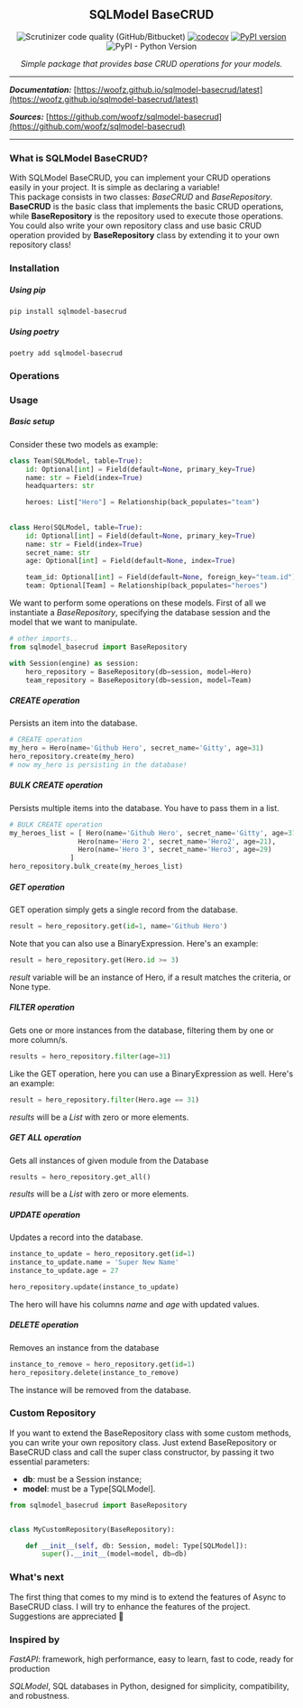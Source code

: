 <h2 align="center">SQLModel BaseCRUD</h2>


<div align="center">
    
![Scrutinizer code quality (GitHub/Bitbucket)](https://img.shields.io/scrutinizer/quality/g/woofz/sqlmodel-basecrud) [![codecov](https://codecov.io/gh/woofz/sqlmodel-basecrud/branch/main/graph/badge.svg?token=AZW7YBAJBP)](https://codecov.io/gh/woofz/sqlmodel-basecrud) [![PyPI version](https://badge.fury.io/py/sqlmodel-basecrud.svg)](https://badge.fury.io/py/sqlmodel-basecrud) ![PyPI - Python Version](https://img.shields.io/pypi/pyversions/sqlmodel-basecrud)



_Simple package that provides base CRUD operations for your models._

</div>

---

_**Documentation:**_ [https://woofz.github.io/sqlmodel-basecrud/latest](https://woofz.github.io/sqlmodel-basecrud/latest)

_**Sources:**_ [https://github.com/woofz/sqlmodel-basecrud](https://github.com/woofz/sqlmodel-basecrud)

---

### What is SQLModel BaseCRUD?

With SQLModel BaseCRUD, you can implement your CRUD operations easily in your project. It is simple as declaring a variable!  
This package consists in two classes: _BaseCRUD_ and _BaseRepository_.  
**BaseCRUD** is the basic class that implements the basic CRUD operations, while **BaseRepository** is the repository used to execute those operations. You could also write your own repository class and use basic CRUD operation provided by **BaseRepository** class by extending it to your own repository class!

### Installation

##### Using pip

`pip install sqlmodel-basecrud`

##### Using poetry

`poetry add sqlmodel-basecrud`

### Operations

### Usage

##### Basic setup

Consider these two models as example:

```python
class Team(SQLModel, table=True):
    id: Optional[int] = Field(default=None, primary_key=True)
    name: str = Field(index=True)
    headquarters: str

    heroes: List["Hero"] = Relationship(back_populates="team")
    
    
class Hero(SQLModel, table=True):
    id: Optional[int] = Field(default=None, primary_key=True)
    name: str = Field(index=True)
    secret_name: str
    age: Optional[int] = Field(default=None, index=True)

    team_id: Optional[int] = Field(default=None, foreign_key="team.id")
    team: Optional[Team] = Relationship(back_populates="heroes")
```

We want to perform some operations on these models. First of all we instantiate a _BaseRepository_, specifying the database session and the model that we want to manipulate.

```python
# other imports..
from sqlmodel_basecrud import BaseRepository

with Session(engine) as session:
    hero_repository = BaseRepository(db=session, model=Hero)
    team_repository = BaseRepository(db=session, model=Team)
```

##### CREATE operation

Persists an item into the database.

```python
# CREATE operation
my_hero = Hero(name='Github Hero', secret_name='Gitty', age=31)
hero_repository.create(my_hero)
# now my_hero is persisting in the database!
```

##### BULK CREATE operation
Persists multiple items into the database. You have to pass them in a list.
```python
# BULK CREATE operation
my_heroes_list = [ Hero(name='Github Hero', secret_name='Gitty', age=31),
                 Hero(name='Hero 2', secret_name='Hero2', age=21),
                 Hero(name='Hero 3', secret_name='Hero3', age=29)
               ]
hero_repository.bulk_create(my_heroes_list)
```
##### GET operation
GET operation simply gets a single record from the database.
```python
result = hero_repository.get(id=1, name='Github Hero')
```
Note that you can also use a BinaryExpression. Here's an example: 
```python
result = hero_repository.get(Hero.id >= 3)
```
*result* variable will be an instance of Hero, if a result matches the criteria, or None type.
##### FILTER operation
Gets one or more instances from the database, filtering them by one or more column/s.
```python
results = hero_repository.filter(age=31)
```
Like the GET operation, here you can use a BinaryExpression as well. Here's an example:  
```python
result = hero_repository.filter(Hero.age == 31)
```
*results*  will be a *List* with zero or more elements.

##### GET ALL operation

Gets all instances of given module from the Database

```python
results = hero_repository.get_all()
```

_results_ will be a _List_ with zero or more elements.

##### UPDATE operation

Updates a record into the database.

```python
instance_to_update = hero_repository.get(id=1)
instance_to_update.name = 'Super New Name'
instance_to_update.age = 27

hero_repository.update(instance_to_update)
```

The hero will have his columns *name* and *age* with updated values.

##### DELETE operation

Removes an instance from the database

```python
instance_to_remove = hero_repository.get(id=1)
hero_repository.delete(instance_to_remove)
```

The instance will be removed from the database.

### Custom Repository

If you want to extend the BaseRepository class with some custom methods, you can write your own repository class. Just extend BaseRepository or BaseCRUD class and call the super class constructor, by passing it two essential parameters:

*   **db**: must be a Session instance;
*   **model**: must be a Type\[SQLModel\].

```python
from sqlmodel_basecrud import BaseRepository


class MyCustomRepository(BaseRepository):

    def __init__(self, db: Session, model: Type[SQLModel]):
        super().__init__(model=model, db=db)
```

### What's next

The first thing that comes to my mind is to extend the features of Async to BaseCRUD class. I will try to enhance the features of the project. Suggestions are appreciated 🤩

### Inspired by

_FastAPI_: framework, high performance, easy to learn, fast to code, ready for production

_SQLModel_, SQL databases in Python, designed for simplicity, compatibility, and robustness.
